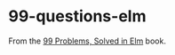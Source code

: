 # 99-questions-elm

From the [99 Problems, Solved in Elm](https://johncrane.gitbooks.io/ninety-nine-elm-problems/content/) book.
